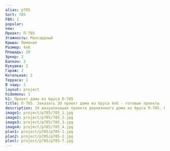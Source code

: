 ```yaml
---
alias: p785
Sort: 785
FBX: 1
popular: 
new: 
Проект: П-785
Этажность: Мансардный
Крыша: Ломаная
Размер: 4х6
Площадь: 39
Эркер: 2
Балкон: 2
Кукушка: 2
Гараж: 2
Котельная: 2
Терраса: 1
В чашу: 2
layout: project
hidemenu: 1
h1: Проект дома из бруса П-785
title: П-785. Заказать 3d проект дома из бруса 4х6 - готовые проекты
description: 3d визуализация проекта деревянного дома из бруса П-785. Площадь 39 м2, размер 4х6. Вы можете внести любые изменения в проект.
image1: project/p785/785_1.jpg
image2: project/p785/785_2.jpg
image3: project/p785/785_3.jpg
image4: project/p785/785_4.jpg
plan1: project/p785/p785-1.jpg
plan2: project/p785/p785-2.jpg
planl: project/p785/p785-f.jpg
---
```

